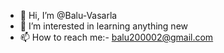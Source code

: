 - 👋 Hi, I’m @Balu-Vasarla
- 👀 I’m interested in learning anything new
- 📫 How to reach me:-  balu200002@gmail.com
<!---
Balu-Vasarla/Balu-Vasarla is a ✨ special ✨ repository because its `README.md` (this file) appears on your GitHub profile.
You can click the Preview link to take a look at your changes.
--->
